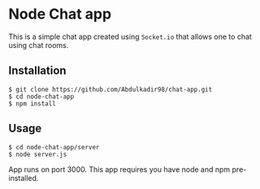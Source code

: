 # Node Chat app

This is a simple chat app created using `Socket.io` that allows one to chat using chat rooms.

## Installation

`$ git clone https://github.com/Abdulkadir98/chat-app.git`<br/>
`$ cd node-chat-app`<br/>
`$ npm install`<br/>

## Usage
`$ cd node-chat-app/server`<br/>
`$ node server.js`<br/>

App runs on port 3000.
This app requires you have node and npm pre-installed.